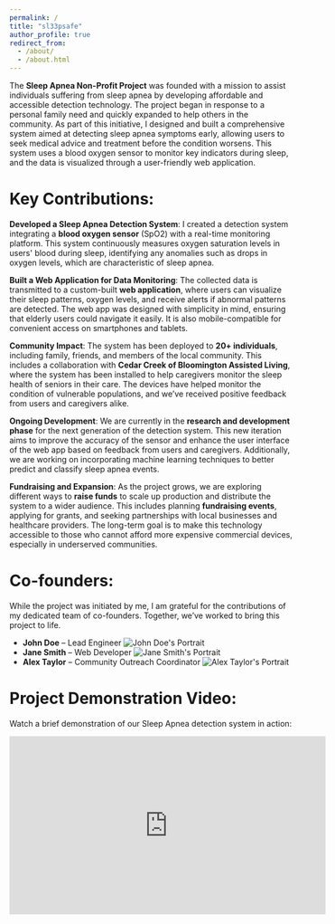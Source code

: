 ```yaml
---
permalink: /
title: "sl33psafe"
author_profile: true
redirect_from: 
  - /about/
  - /about.html
---
```


The **Sleep Apnea Non-Profit Project** was founded with a mission to assist individuals suffering from sleep apnea by developing affordable and accessible detection technology. The project began in response to a personal family need and quickly expanded to help others in the community. As part of this initiative, I designed and built a comprehensive system aimed at detecting sleep apnea symptoms early, allowing users to seek medical advice and treatment before the condition worsens. This system uses a blood oxygen sensor to monitor key indicators during sleep, and the data is visualized through a user-friendly web application.

# Key Contributions:

**Developed a Sleep Apnea Detection System**: I created a detection system integrating a **blood oxygen sensor** (SpO2) with a real-time monitoring platform. This system continuously measures oxygen saturation levels in users' blood during sleep, identifying any anomalies such as drops in oxygen levels, which are characteristic of sleep apnea.
  
**Built a Web Application for Data Monitoring**: The collected data is transmitted to a custom-built **web application**, where users can visualize their sleep patterns, oxygen levels, and receive alerts if abnormal patterns are detected. The web app was designed with simplicity in mind, ensuring that elderly users could navigate it easily. It is also mobile-compatible for convenient access on smartphones and tablets.

**Community Impact**: The system has been deployed to **20+ individuals**, including family, friends, and members of the local community. This includes a collaboration with **Cedar Creek of Bloomington Assisted Living**, where the system has been installed to help caregivers monitor the sleep health of seniors in their care. The devices have helped monitor the condition of vulnerable populations, and we’ve received positive feedback from users and caregivers alike.

**Ongoing Development**: We are currently in the **research and development phase** for the next generation of the detection system. This new iteration aims to improve the accuracy of the sensor and enhance the user interface of the web app based on feedback from users and caregivers. Additionally, we are working on incorporating machine learning techniques to better predict and classify sleep apnea events.

**Fundraising and Expansion**: As the project grows, we are exploring different ways to **raise funds** to scale up production and distribute the system to a wider audience. This includes planning **fundraising events**, applying for grants, and seeking partnerships with local businesses and healthcare providers. The long-term goal is to make this technology accessible to those who cannot afford more expensive commercial devices, especially in underserved communities.

# Co-founders:

While the project was initiated by me, I am grateful for the contributions of my dedicated team of co-founders. Together, we’ve worked to bring this project to life.

- **John Doe** – Lead Engineer ![John Doe's Portrait](images/cofounders/john-doe.jpg)
- **Jane Smith** – Web Developer ![Jane Smith's Portrait](images/cofounders/jane-smith.jpg)
- **Alex Taylor** – Community Outreach Coordinator ![Alex Taylor's Portrait](images/cofounders/alex-taylor.jpg)

# Project Demonstration Video:

Watch a brief demonstration of our Sleep Apnea detection system in action:

<iframe width="560" height="315" src="https://www.youtube.com/embed/dQw4w9WgXcQ" frameborder="0" allow="accelerometer; autoplay; clipboard-write; encrypted-media; gyroscope; picture-in-picture" allowfullscreen></iframe>

